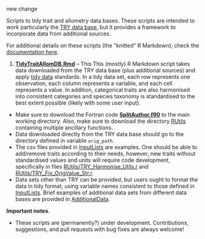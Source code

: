new change

Scripts to tidy trait and allometry data bases. These scripts are intended to work particularly the [TRY data base](https://www.try-db.org/TryWeb/Home.php), but it provides a framework to incorporate data from additional sources.

For additional details on these scripts (the "knitted" R Markdown), check the [documentation here](https://mpaiao.github.io/TraitAllom_Workflow/index.html).

1. [**TidyTraitAllomDB.Rmd**](TidyTraitAllomDB.Rmd) – This This (mostly) R Markdown script takes data downloaded from the TRY data base (plus additional sources) and apply [tidy data](https://cran.r-project.org/web/packages/tidyr/vignettes/tidy-data.html) standards. In a tidy data set, each row represents one observation, each column represents a variable,  and each cell represents a value. In addition, categorical traits are also harmonised into consistent categories and species taxonomy is standardised to the best extent possible (likely with some user input).
  * Make sure to download the Fortran code [**SplitAuthor.f90**](SplitAuthor.f90) to the main working directory. Also, make sure to download the directory [RUtils](RUtils) containing multiple ancillary functions.
  * Data downloaded directly from the TRY data base should go to the directory defined in variable `orig_path`.
  * The csv files provided in [InputLists](InputLists) are examples. One should be able to add/remove traits according to their needs, however, new traits without standardised values and units will require code development, specifically in files [RUtils/TRY_Harmonise_Utils.r](RUtils/TRY_Harmonise_Utils.r) and [RUtils/TRY_Fix_OrigValue_Str.r](RUtils/TRY_Fix_OrigValue_Str.r).
  * Data sets other than TRY can be provided, but users ought to format the data in tidy format, using variable names consistent to those defined in [InputLists](InputLists).  Brief examples of additional data sets from different data bases are provided in [AdditionalData](AdditionalData).


**Important notes**.

* These scripts are (permanently?) under development.  Contributions, suggestions, and pull requests with bug fixes are always welcome!

